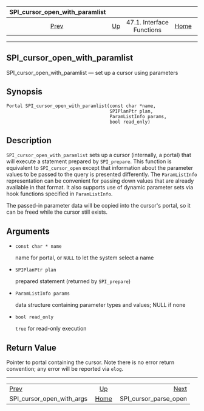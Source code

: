 <!--?xml version="1.0" encoding="UTF-8" standalone="no"?-->

|                    SPI\_cursor\_open\_with\_paramlist                   |                                                      |                           |                                                       |                                                                 |
| :---------------------------------------------------------------------: | :--------------------------------------------------- | :-----------------------: | ----------------------------------------------------: | --------------------------------------------------------------: |
| [Prev](spi-spi-cursor-open-with-args.html "SPI_cursor_open_with_args")  | [Up](spi-interface.html "47.1. Interface Functions") | 47.1. Interface Functions | [Home](index.html "PostgreSQL 17devel Documentation") |  [Next](spi-spi-cursor-parse-open.html "SPI_cursor_parse_open") |

***

## SPI\_cursor\_open\_with\_paramlist

SPI\_cursor\_open\_with\_paramlist — set up a cursor using parameters

## Synopsis

    Portal SPI_cursor_open_with_paramlist(const char *name,
                                          SPIPlanPtr plan,
                                          ParamListInfo params,
                                          bool read_only)

## Description

`SPI_cursor_open_with_paramlist` sets up a cursor (internally, a portal) that will execute a statement prepared by `SPI_prepare`. This function is equivalent to `SPI_cursor_open` except that information about the parameter values to be passed to the query is presented differently. The `ParamListInfo` representation can be convenient for passing down values that are already available in that format. It also supports use of dynamic parameter sets via hook functions specified in `ParamListInfo`.

The passed-in parameter data will be copied into the cursor's portal, so it can be freed while the cursor still exists.

## Arguments

* `const char * name`

    name for portal, or `NULL` to let the system select a name

* `SPIPlanPtr plan`

    prepared statement (returned by `SPI_prepare`)

* `ParamListInfo params`

    data structure containing parameter types and values; NULL if none

* `bool read_only`

    `true` for read-only execution

## Return Value

Pointer to portal containing the cursor. Note there is no error return convention; any error will be reported via `elog`.

***

|                                                                         |                                                       |                                                                 |
| :---------------------------------------------------------------------- | :---------------------------------------------------: | --------------------------------------------------------------: |
| [Prev](spi-spi-cursor-open-with-args.html "SPI_cursor_open_with_args")  |  [Up](spi-interface.html "47.1. Interface Functions") |  [Next](spi-spi-cursor-parse-open.html "SPI_cursor_parse_open") |
| SPI\_cursor\_open\_with\_args                                           | [Home](index.html "PostgreSQL 17devel Documentation") |                                        SPI\_cursor\_parse\_open |
